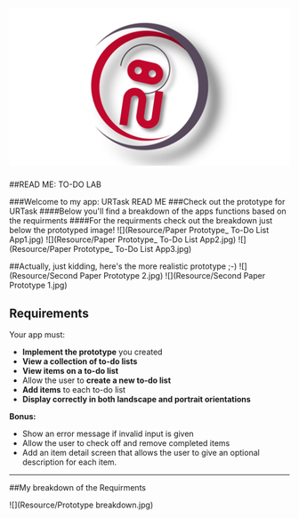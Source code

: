 # ![](Resource/my_logo.jpg)

##READ ME: TO-DO LAB

###Welcome to my app: URTask READ ME
###Check out the prototype for URTask
####Below you'll find a breakdown of the apps functions based on the requirments 
####For the requirments check out the breakdown just below the prototyped image!
![](Resource/Paper Prototype_ To-Do List App1.jpg)
![](Resource/Paper Prototype_ To-Do List App2.jpg)
![](Resource/Paper Prototype_ To-Do List App3.jpg)

##Actually, just kidding, here's the more realistic prototype ;-)
![](Resource/Second Paper Prototype 2.jpg)
![](Resource/Second Paper Prototype 1.jpg)



## Requirements

Your app must:

- **Implement the prototype** you created
- **View a collection of to-do lists**
- **View items on a to-do list**
- Allow the user to **create a new to-do list**
- **Add items** to each to-do list
- **Display correctly in both landscape and portrait orientations**

**Bonus:**

- Show an error message if invalid input is given
- Allow the user to check off and remove completed items
- Add an item detail screen that allows the user to give an optional description for each item.

---
##My breakdown of the Requirments

![](Resource/Prototype breakdown.jpg)




